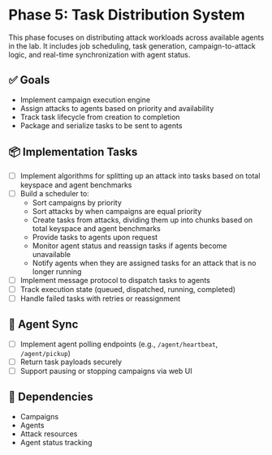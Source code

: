 # Phase 5: Task Distribution System

This phase focuses on distributing attack workloads across available agents in the lab. It includes job scheduling, task generation, campaign-to-attack logic, and real-time synchronization with agent status.

## ✅ Goals

- Implement campaign execution engine
- Assign attacks to agents based on priority and availability
- Track task lifecycle from creation to completion
- Package and serialize tasks to be sent to agents

## 📦 Implementation Tasks

- [ ] Implement algorithms for splitting up an attack into tasks based on total keyspace and agent benchmarks
- [ ] Build a scheduler to:
    - Sort campaigns by priority
    - Sort attacks by when campaigns are equal priority
    - Create tasks from attacks, dividing them up into chunks based on total keyspace and agent benchmarks
    - Provide tasks to agents upon request
    - Monitor agent status and reassign tasks if agents become unavailable
    - Notify agents when they are assigned tasks for an attack that is no longer running
- [ ] Implement message protocol to dispatch tasks to agents
- [ ] Track execution state (queued, dispatched, running, completed)
- [ ] Handle failed tasks with retries or reassignment

## 🔧 Agent Sync

- [ ] Implement agent polling endpoints (e.g., `/agent/heartbeat`, `/agent/pickup`)
- [ ] Return task payloads securely
- [ ] Support pausing or stopping campaigns via web UI

## 🔌 Dependencies

- Campaigns
- Agents
- Attack resources
- Agent status tracking
